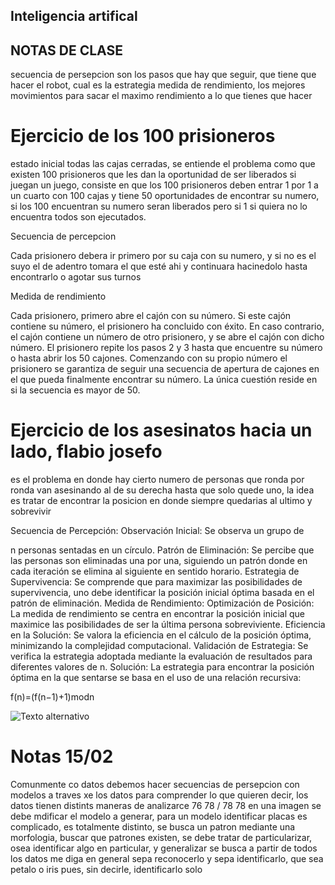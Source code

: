 ## Inteligencia artifical

## NOTAS DE CLASE
secuencia de persepcion son los pasos que hay que seguir, que tiene que hacer el robot, cual es la estrategia
medida de rendimiento, los mejores movimientos para sacar el maximo rendimiento a lo que tienes que hacer


# Ejercicio de los 100 prisioneros
estado inicial todas las cajas cerradas, se entiende el problema como que existen 100 prisioneros que les dan la oportunidad de ser liberados si juegan un juego, consiste en que los 100 prisioneros deben entrar 1 por 1 a un cuarto con 100 cajas y tiene 50 oportunidades de encontrar su numero, si los 100 encuentran su numero seran liberados pero si 1 si quiera no lo encuentra todos son ejecutados.


Secuencia de percepcion 

Cada prisionero debera ir primero por su caja con su numero, y si no es el suyo el de adentro tomara el que esté ahi y continuara hacinedolo hasta encontrarlo o agotar sus turnos

Medida de rendimiento

Cada prisionero, primero abre el cajón con su número.
Si este cajón contiene su número, el prisionero ha concluido con éxito.
En caso contrario, el cajón contiene un número de otro prisionero, y se abre el cajón con dicho número.
El prisionero repite los pasos 2 y 3 hasta que encuentre su número o hasta abrir los 50 cajones.
Comenzando con su propio número el prisionero se garantiza de seguir una secuencia de apertura de cajones en el que pueda finalmente encontrar su número. La única cuestión reside en si la secuencia es mayor de 50.


# Ejercicio de los asesinatos hacia un lado, flabio josefo
es el problema en donde hay cierto numero de personas que ronda por ronda van asesinando al de su derecha hasta que solo quede uno, la idea es tratar de encontrar la posicion en donde siempre quedarias al ultimo y sobrevivir

Secuencia de Percepción:
Observación Inicial: Se observa un grupo de 

n personas sentadas en un círculo.
Patrón de Eliminación: Se percibe que las personas son eliminadas una por una, siguiendo un patrón donde en cada iteración se elimina al siguiente en sentido horario.
Estrategia de Supervivencia: Se comprende que para maximizar las posibilidades de supervivencia, uno debe identificar la posición inicial óptima basada en el patrón de eliminación.
Medida de Rendimiento:
Optimización de Posición: La medida de rendimiento se centra en encontrar la posición inicial que maximice las posibilidades de ser la última persona sobreviviente.
Eficiencia en la Solución: Se valora la eficiencia en el cálculo de la posición óptima, minimizando la complejidad computacional.
Validación de Estrategia: Se verifica la estrategia adoptada mediante la evaluación de resultados para diferentes valores de n.
Solución:
La estrategia para encontrar la posición óptima en la que sentarse se basa en el uso de una relación recursiva:

f(n)=(f(n−1)+1)modn

![Texto alternativo](URL_de_la_imagen)

# Notas 15/02
Comunmente co datos debemos hacer secuencias de persepcion con modelos a traves xe los datos para comprender lo que quieren decir, 
los datos tienen distints maneras de analizarce 
76 78 / 78 78
en una imagen se debe mdificar el modelo a generar, para un modelo identificar placas es complicado, es totalmente distinto, se busca un patron mediante una morfologia, buscar que patrones existen, se debe tratar de particularizar, osea identificar algo en particular, y generalizar se busca a partir de todos los datos me diga en general sepa reconocerlo y sepa identificarlo, que sea petalo o iris pues, sin decirle, identificarlo solo 